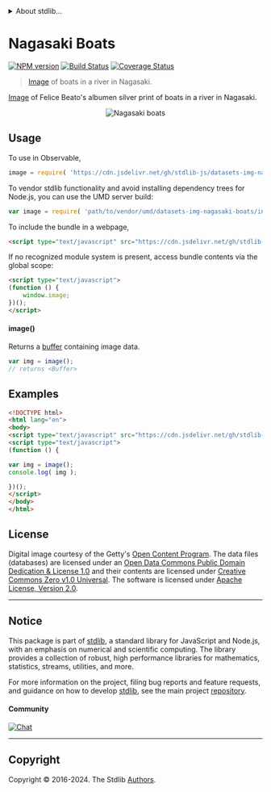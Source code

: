 <!--

@license Apache-2.0

Copyright (c) 2018 The Stdlib Authors.

Licensed under the Apache License, Version 2.0 (the "License");
you may not use this file except in compliance with the License.
You may obtain a copy of the License at

   http://www.apache.org/licenses/LICENSE-2.0

Unless required by applicable law or agreed to in writing, software
distributed under the License is distributed on an "AS IS" BASIS,
WITHOUT WARRANTIES OR CONDITIONS OF ANY KIND, either express or implied.
See the License for the specific language governing permissions and
limitations under the License.

-->


<details>
  <summary>
    About stdlib...
  </summary>
  <p>We believe in a future in which the web is a preferred environment for numerical computation. To help realize this future, we've built stdlib. stdlib is a standard library, with an emphasis on numerical and scientific computation, written in JavaScript (and C) for execution in browsers and in Node.js.</p>
  <p>The library is fully decomposable, being architected in such a way that you can swap out and mix and match APIs and functionality to cater to your exact preferences and use cases.</p>
  <p>When you use stdlib, you can be absolutely certain that you are using the most thorough, rigorous, well-written, studied, documented, tested, measured, and high-quality code out there.</p>
  <p>To join us in bringing numerical computing to the web, get started by checking us out on <a href="https://github.com/stdlib-js/stdlib">GitHub</a>, and please consider <a href="https://opencollective.com/stdlib">financially supporting stdlib</a>. We greatly appreciate your continued support!</p>
</details>

# Nagasaki Boats

[![NPM version][npm-image]][npm-url] [![Build Status][test-image]][test-url] [![Coverage Status][coverage-image]][coverage-url] <!-- [![dependencies][dependencies-image]][dependencies-url] -->

> [Image][@beato:1865a] of boats in a river in Nagasaki.

<section class="intro">

[Image][@beato:1865a] of Felice Beato's albumen silver print of boats in a river in Nagasaki.

<!-- <image align="center" src="./data/image.jpg" alt="Nagasaki boats"> -->

<div class="image" align="center">
    <img src="https://cdn.jsdelivr.net/gh/stdlib-js/stdlib@e84f848385973aa0b6546451f571d25b6928be9b/lib/node_modules/@stdlib/datasets/img-nagasaki-boats/data/image.jpg" alt="Nagasaki boats">
    <br>
</div>

<!-- </image> -->

</section>

<!-- /.intro -->



<section class="usage">

## Usage

To use in Observable,

```javascript
image = require( 'https://cdn.jsdelivr.net/gh/stdlib-js/datasets-img-nagasaki-boats@umd/browser.js' )
```

To vendor stdlib functionality and avoid installing dependency trees for Node.js, you can use the UMD server build:

```javascript
var image = require( 'path/to/vendor/umd/datasets-img-nagasaki-boats/index.js' )
```

To include the bundle in a webpage,

```html
<script type="text/javascript" src="https://cdn.jsdelivr.net/gh/stdlib-js/datasets-img-nagasaki-boats@umd/browser.js"></script>
```

If no recognized module system is present, access bundle contents via the global scope:

```html
<script type="text/javascript">
(function () {
    window.image;
})();
</script>
```

#### image()

Returns a [buffer][@stdlib/buffer/ctor] containing image data.

```javascript
var img = image();
// returns <Buffer>
```

</section>

<!-- /.usage -->

<section class="examples">

<!-- TODO: more creative example. -->

## Examples

<!-- eslint no-undef: "error" -->

```html
<!DOCTYPE html>
<html lang="en">
<body>
<script type="text/javascript" src="https://cdn.jsdelivr.net/gh/stdlib-js/datasets-img-nagasaki-boats@umd/browser.js"></script>
<script type="text/javascript">
(function () {

var img = image();
console.log( img );

})();
</script>
</body>
</html>
```

</section>

<!-- /.examples -->



<!-- <license> -->

## License

Digital image courtesy of the Getty's [Open Content Program][getty-open-content]. The data files (databases) are licensed under an [Open Data Commons Public Domain Dedication & License 1.0][pddl-1.0] and their contents are licensed under [Creative Commons Zero v1.0 Universal][cc0]. The software is licensed under [Apache License, Version 2.0][apache-license].

<!-- </license> -->

<!-- Section for related `stdlib` packages. Do not manually edit this section, as it is automatically populated. -->

<section class="related">

</section>

<!-- /.related -->

<!-- Section for all links. Make sure to keep an empty line after the `section` element and another before the `/section` close. -->


<section class="main-repo" >

* * *

## Notice

This package is part of [stdlib][stdlib], a standard library for JavaScript and Node.js, with an emphasis on numerical and scientific computing. The library provides a collection of robust, high performance libraries for mathematics, statistics, streams, utilities, and more.

For more information on the project, filing bug reports and feature requests, and guidance on how to develop [stdlib][stdlib], see the main project [repository][stdlib].

#### Community

[![Chat][chat-image]][chat-url]

---

## Copyright

Copyright &copy; 2016-2024. The Stdlib [Authors][stdlib-authors].

</section>

<!-- /.stdlib -->

<!-- Section for all links. Make sure to keep an empty line after the `section` element and another before the `/section` close. -->

<section class="links">

[npm-image]: http://img.shields.io/npm/v/@stdlib/datasets-img-nagasaki-boats.svg
[npm-url]: https://npmjs.org/package/@stdlib/datasets-img-nagasaki-boats

[test-image]: https://github.com/stdlib-js/datasets-img-nagasaki-boats/actions/workflows/test.yml/badge.svg?branch=v0.2.2
[test-url]: https://github.com/stdlib-js/datasets-img-nagasaki-boats/actions/workflows/test.yml?query=branch:v0.2.2

[coverage-image]: https://img.shields.io/codecov/c/github/stdlib-js/datasets-img-nagasaki-boats/main.svg
[coverage-url]: https://codecov.io/github/stdlib-js/datasets-img-nagasaki-boats?branch=main

<!--

[dependencies-image]: https://img.shields.io/david/stdlib-js/datasets-img-nagasaki-boats.svg
[dependencies-url]: https://david-dm.org/stdlib-js/datasets-img-nagasaki-boats/main

-->

[chat-image]: https://img.shields.io/gitter/room/stdlib-js/stdlib.svg
[chat-url]: https://app.gitter.im/#/room/#stdlib-js_stdlib:gitter.im

[stdlib]: https://github.com/stdlib-js/stdlib

[stdlib-authors]: https://github.com/stdlib-js/stdlib/graphs/contributors

[cli-section]: https://github.com/stdlib-js/datasets-img-nagasaki-boats#cli
[cli-url]: https://github.com/stdlib-js/datasets-img-nagasaki-boats/tree/cli
[@stdlib/datasets-img-nagasaki-boats]: https://github.com/stdlib-js/datasets-img-nagasaki-boats/tree/main

[umd]: https://github.com/umdjs/umd
[es-module]: https://developer.mozilla.org/en-US/docs/Web/JavaScript/Guide/Modules

[deno-url]: https://github.com/stdlib-js/datasets-img-nagasaki-boats/tree/deno
[deno-readme]: https://github.com/stdlib-js/datasets-img-nagasaki-boats/blob/deno/README.md
[umd-url]: https://github.com/stdlib-js/datasets-img-nagasaki-boats/tree/umd
[umd-readme]: https://github.com/stdlib-js/datasets-img-nagasaki-boats/blob/umd/README.md
[esm-url]: https://github.com/stdlib-js/datasets-img-nagasaki-boats/tree/esm
[esm-readme]: https://github.com/stdlib-js/datasets-img-nagasaki-boats/blob/esm/README.md
[branches-url]: https://github.com/stdlib-js/datasets-img-nagasaki-boats/blob/main/branches.md

[getty-open-content]: http://www.getty.edu/about/opencontent.html

[pddl-1.0]: http://opendatacommons.org/licenses/pddl/1.0/

[cc0]: https://creativecommons.org/publicdomain/zero/1.0

[apache-license]: https://www.apache.org/licenses/LICENSE-2.0

[@beato:1865a]: http://www.getty.edu/art/collection/objects/241797/felice-beato-boats-in-river-nagasaki-british-about-1865/

[@stdlib/buffer/ctor]: https://github.com/stdlib-js/buffer-ctor/tree/umd

</section>

<!-- /.links -->
